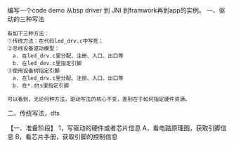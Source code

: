 编写一个code demo
从bsp driver 到 JNI 到framwork再到app的实例。
一、驱动的三种写法

	有如下三种方法：
	①传统方法：在代码led_drv.c中写死；
	②总线设备驱动模型：
	　a. 在led_drv.c里分配、注册、入口、出口等
	　b. 在led_dev.c里指定引脚
	③使用设备树指定引脚
	　a. 在led_drv.c里分配、注册、入口、出口等
	　b. 在*.dts里指定引脚

	可以看到，无论何种方法，驱动写法的核心不变，差别在于如何指定硬件资源。




二、传统写法，dts

【一、准备阶段】
	1，写驱动的硬件或者芯片信息
		A，看电路原理图，获取引脚信息
		B，看芯片手册，获取引脚的控制信息
	
